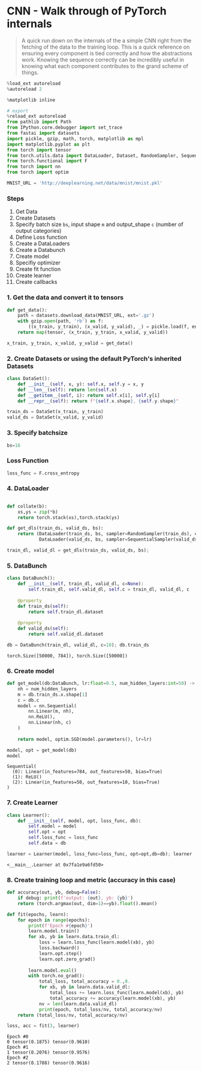 # CNN - Walk through of PyTorch internals 
> A quick run down on the internals of the a simple CNN right from the fetching of the data to the training loop. This is a quick reference on ensuring every component is tied correctly and how the abstractions work.
Knowing the sequence correctly can be incredibly useful in knowing what each component contributes to the grand scheme of things.



```python
%load_ext autoreload
%autoreload 2

%matplotlib inline
```

```python
# export
%reload_ext autoreload
from pathlib import Path
from IPython.core.debugger import set_trace
from fastai import datasets
import pickle, gzip, math, torch, matplotlib as mpl
import matplotlib.pyplot as plt
from torch import tensor
from torch.utils.data import DataLoader, Dataset, RandomSampler, SequentialSampler
from torch.functional import F
from torch import nn
from torch import optim

```

```python
MNIST_URL = 'http://deeplearning.net/data/mnist/mnist.pkl'
```

### Steps

1. Get Data
2. Create Datasets
3. Specify batch size `bs`, input shape `m` and output_shape `c` (number of output categories)
5. Define Loss function
4. Create a DataLoaders
5. Create a Databunch
6. Create model 
7. Specifiy optimizer
8. Create fit function 
9. Create learner
10. Create callbacks

### 1. Get the data and convert it to tensors

```python
def get_data():
    path = datasets.download_data(MNIST_URL, ext='.gz')
    with gzip.open(path, 'rb') as f:
        ((x_train, y_train), (x_valid, y_valid), _) = pickle.load(f, encoding='latin-1')
    return map(tensor, (x_train, y_train, x_valid, y_valid))
```

```python
x_train, y_train, x_valid, y_valid = get_data()
```

### 2. Create Datasets or using the default PyTorch's inherited Datasets

```python
class DataSet():
    def __init__(self, x, y): self.x, self.y = x, y
    def __len__(self): return len(self.x)
    def __getitem__(self, i): return self.x[i], self.y[i]
    def __repr__(self): return f"{self.x.shape}, {self.y.shape}"
```

```python
train_ds = DataSet(x_train, y_train)
valid_ds = DataSet(x_valid, y_valid)
```

### 3. Specify batchsize

```python
bs=16
```

### Loss Function

```python
loss_func = F.cross_entropy
```

### 4. DataLoader

```python

def collate(b):
    xs,ys = zip(*b)
    return torch.stack(xs),torch.stack(ys)

def get_dls(train_ds, valid_ds, bs):
    return (DataLoader(train_ds, bs, sampler=RandomSampler(train_ds), collate_fn=collate), 
            DataLoader(valid_ds, bs, sampler=SequentialSampler(valid_ds), collate_fn=collate))

train_dl, valid_dl = get_dls(train_ds, valid_ds, bs); 
```

### 5. DataBunch

```python
class DataBunch():
    def __init__(self, train_dl, valid_dl, c=None):
        self.train_dl, self.valid_dl, self.c = train_dl, valid_dl, c
    
    @property
    def train_ds(self):
        return self.train_dl.dataset
    
    @property
    def valid_ds(self):
        return self.valid_dl.dataset
```

```python
db = DataBunch(train_dl, valid_dl, c=10); db.train_ds
```




    torch.Size([50000, 784]), torch.Size([50000])



### 6. Create model

```python
def get_model(db:DataBunch, lr:float=0.5, num_hidden_layers:int=50) -> (nn.Sequential, optim.SGD):
    nh = num_hidden_layers
    m = db.train_ds.x.shape[1]
    c = db.c
    model = nn.Sequential(
        nn.Linear(m, nh),
        nn.ReLU(),
        nn.Linear(nh, c)
    )
    
    return model, optim.SGD(model.parameters(), lr=lr)
```

```python
model, opt = get_model(db)
model
```




    Sequential(
      (0): Linear(in_features=784, out_features=50, bias=True)
      (1): ReLU()
      (2): Linear(in_features=50, out_features=10, bias=True)
    )



### 7. Create Learner

```python
class Learner():
    def __init__(self, model, opt, loss_func, db):
        self.model = model
        self.opt = opt
        self.loss_func = loss_func
        self.data = db
```

```python
learner = Learner(model, loss_func=loss_func, opt=opt,db=db); learner
```




    <__main__.Learner at 0x7fa1e9a6fd50>



### 8. Create training loop and metric (accuracy in this case)

```python
def accuracy(out, yb, debug=False):
    if debug: print(f'output: {out}, yb: {yb}')
    return (torch.argmax(out, dim=1)==yb).float().mean()

def fit(epochs, learn):
    for epoch in range(epochs):
        print(f'Epoch #{epoch}')
        learn.model.train()
        for xb, yb in learn.data.train_dl:
            loss = learn.loss_func(learn.model(xb), yb)
            loss.backward()
            learn.opt.step()
            learn.opt.zero_grad()
            
        learn.model.eval()
        with torch.no_grad():
            total_loss, total_accuracy = 0.,0.
            for xb, yb in learn.data.valid_dl:
                total_loss += learn.loss_func(learn.model(xb), yb)
                total_accuracy += accuracy(learn.model(xb), yb)
            nv = len(learn.data.valid_dl)
            print(epoch, total_loss/nv, total_accuracy/nv)
    return (total_loss/nv, total_accuracy/nv)
```

```python
loss, acc = fit(3, learner)
```

    Epoch #0
    0 tensor(0.1875) tensor(0.9610)
    Epoch #1
    1 tensor(0.2076) tensor(0.9576)
    Epoch #2
    2 tensor(0.1788) tensor(0.9616)

